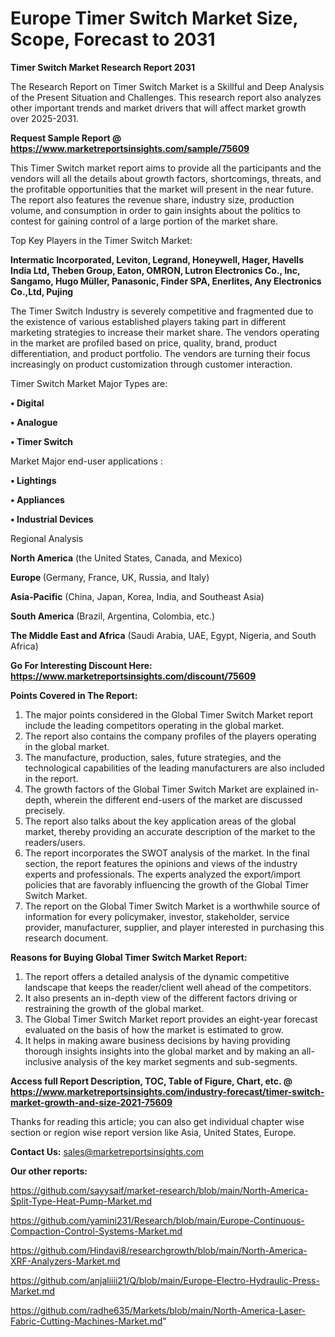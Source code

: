  # Europe Timer Switch Market Size, Scope, Forecast to 2031

<strong>Timer Switch Market Research Report 2031</strong>

The Research Report on Timer Switch Market is a Skillful and Deep Analysis of the Present Situation and Challenges. This research report also analyzes other important trends and market drivers that will affect market growth over 2025-2031.

<strong>Request Sample Report @ <a href=https://www.marketreportsinsights.com/sample/75609>https://www.marketreportsinsights.com/sample/75609</a></strong>

This Timer Switch market report aims to provide all the participants and the vendors will all the details about growth factors, shortcomings, threats, and the profitable opportunities that the market will present in the near future. The report also features the revenue share, industry size, production volume, and consumption in order to gain insights about the politics to contest for gaining control of a large portion of the market share.

Top Key Players in the Timer Switch Market:

<strong>Intermatic Incorporated, Leviton, Legrand, Honeywell, Hager, Havells India Ltd, Theben Group, Eaton, OMRON, Lutron Electronics Co., Inc, Sangamo, Hugo Müller, Panasonic, Finder SPA, Enerlites, Any Electronics Co.,Ltd, Pujing</strong>

The Timer Switch Industry is severely competitive and fragmented due to the existence of various established players taking part in different marketing strategies to increase their market share. The vendors operating in the market are profiled based on price, quality, brand, product differentiation, and product portfolio. The vendors are turning their focus increasingly on product customization through customer interaction.

Timer Switch Market Major Types are:

<strong>• Digital

• Analogue

• Timer Switch</strong>

Market Major end-user applications :

<strong>• Lightings

• Appliances

• Industrial Devices</strong>

Regional Analysis

</u><strong><b>North America</b></strong> (the United States, Canada, and Mexico)

<strong><b>Europe </b></strong>(Germany, France, UK, Russia, and Italy)

<strong><b>Asia-Pacific</b></strong> (China, Japan, Korea, India, and Southeast Asia)

<strong><b>South America</b></strong> (Brazil, Argentina, Colombia, etc.)

<strong><b>The Middle East and Africa</b></strong> (Saudi Arabia, UAE, Egypt, Nigeria, and South Africa)

<strong>Go For Interesting Discount Here: <a href=https://www.marketreportsinsights.com/discount/75609>https://www.marketreportsinsights.com/discount/75609</a></strong>

<strong>Points Covered in The Report:</strong>
<ol>
  <li>The major points considered in the Global Timer Switch Market report include the leading competitors operating in the global market.</li>
  <li>The report also contains the company profiles of the players operating in the global market.</li>
  <li>The manufacture, production, sales, future strategies, and the technological capabilities of the leading manufacturers are also included in the report.</li>
  <li>The growth factors of the Global Timer Switch Market are explained in-depth, wherein the different end-users of the market are discussed precisely.</li>
  <li>The report also talks about the key application areas of the global market, thereby providing an accurate description of the market to the readers/users.</li>
  <li>The report incorporates the SWOT analysis of the market. In the final section, the report features the opinions and views of the industry experts and professionals. The experts analyzed the export/import policies that are favorably influencing the growth of the Global Timer Switch Market.</li>
  <li>The report on the Global Timer Switch Market is a worthwhile source of information for every policymaker, investor, stakeholder, service provider, manufacturer, supplier, and player interested in purchasing this research document.</li>
</ol>
<strong>Reasons for Buying Global Timer Switch Market Report:</strong>

<ol>
  <li>The report offers a detailed analysis of the dynamic competitive landscape that keeps the reader/client well ahead of the competitors.</li>
  <li>It also presents an in-depth view of the different factors driving or restraining the growth of the global market.</li>
  <li>The Global Timer Switch Market report provides an eight-year forecast evaluated on the basis of how the market is estimated to grow.</li>
  <li>It helps in making aware business decisions by having providing thorough insights insights into the global market and by making an all-inclusive analysis of the key market segments and sub-segments.</li>
</ol>
<strong>Access full Report Description, TOC, Table of Figure, Chart, etc. @ <a href=https://www.marketreportsinsights.com/industry-forecast/timer-switch-market-growth-and-size-2021-75609>https://www.marketreportsinsights.com/industry-forecast/timer-switch-market-growth-and-size-2021-75609</a></strong>


Thanks for reading this article; you can also get individual chapter wise section or region wise report version like Asia, United States, Europe.

<strong>Contact Us:</strong>
sales@marketreportsinsights.com

<strong>Our other reports:</strong>

<a href=https://github.com/sayysaif/market-research/blob/main/North-America-Split-Type-Heat-Pump-Market.md>https://github.com/sayysaif/market-research/blob/main/North-America-Split-Type-Heat-Pump-Market.md</a>

<a href=https://github.com/yamini231/Research/blob/main/Europe-Continuous-Compaction-Control-Systems-Market.md>https://github.com/yamini231/Research/blob/main/Europe-Continuous-Compaction-Control-Systems-Market.md</a>

<a href=https://github.com/Hindavi8/researchgrowth/blob/main/North-America-XRF-Analyzers-Market.md>https://github.com/Hindavi8/researchgrowth/blob/main/North-America-XRF-Analyzers-Market.md</a>

<a href=https://github.com/anjaliiii21/Q/blob/main/Europe-Electro-Hydraulic-Press-Market.md>https://github.com/anjaliiii21/Q/blob/main/Europe-Electro-Hydraulic-Press-Market.md</a>

<a href=https://github.com/radhe635/Markets/blob/main/North-America-Laser-Fabric-Cutting-Machines-Market.md>https://github.com/radhe635/Markets/blob/main/North-America-Laser-Fabric-Cutting-Machines-Market.md</a>"
